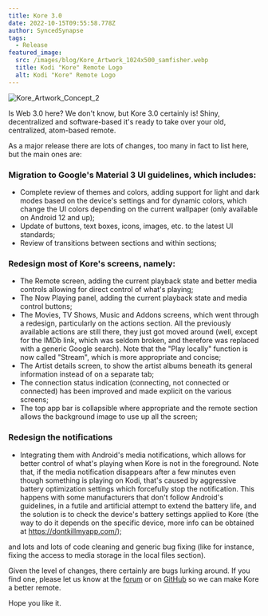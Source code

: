 ```yaml
---
title: Kore 3.0
date: 2022-10-15T09:55:58.778Z
author: SyncedSynapse
tags:
  - Release
featured_image:
  src: /images/blog/Kore_Artwork_1024x500_samfisher.webp
  title: Kodi "Kore" Remote Logo
  alt: Kodi "Kore" Remote Logo
---
```

![Kore_Artwork_Concept_2](https://user-images.githubusercontent.com/6040384/190921147-537142e5-4f69-4090-900a-d8936d37b46f.png)

Is Web 3.0 here? We don't know, but Kore 3.0 certainly is! Shiny, decentralized and software-based it's ready to take over your old, centralized, atom-based remote.

As a major release there are lots of changes, too many in fact to list here, but the main ones are:

### Migration to Google's Material 3 UI guidelines, which includes:

* Complete review of themes and colors, adding support for light and dark modes based on the device's settings and for dynamic colors, which change the UI colors depending on the current wallpaper (only available on Android 12 and up);
* Update of buttons, text boxes, icons, images, etc. to the latest UI standards;
* Review of transitions between sections and within sections;

### Redesign most of Kore's screens, namely:

* The Remote screen, adding the current playback state and better media controls allowing for direct control of what's playing;
* The Now Playing panel, adding the current playback state and media control buttons;
* The Movies, TV Shows, Music and Addons screens, which went through a redesign, particularly on the actions section. All the previously available actions are still there, they just got moved around (well, except for the IMDb link, which was seldom broken, and therefore was replaced with a generic Google search). Note that the "Play locally" function is now called "Stream", which is more appropriate and concise;
* The Artist details screen, to show the artist albums beneath its general information instead of on a separate tab;
* The connection status indication (connecting, not connected or connected) has been improved and made explicit on the various screens;
* The top app bar is collapsible where appropriate and the remote section allows the background image to use up all the screen;

### Redesign the notifications

* Integrating them with Android's media notifications, which allows for better control of what's playing when Kore is not in the foreground. Note that, if the media notification disappears after a few minutes even though something is playing on Kodi, that's caused by aggressive battery optimization settings which forcefully stop the notification. This happens with some manufacturers that don't follow Android's guidelines, in a futile and artificial attempt to extend the battery life, and the solution is to check the device's battery settings applied to Kore (the way to do it depends on the specific device, more info can be obtained at https://dontkillmyapp.com/);

and lots and lots of code cleaning and generic bug fixing (like for instance, fixing the access to media storage in the local files section).

Given the level of changes, there certainly are bugs lurking around. If you find one, please let us know at the [forum](https://forum.kodi.tv/showthread.php?tid=369711) or on [GitHub](https://github.com/xbmc/Kore) so we can make Kore a better remote.

Hope you like it.